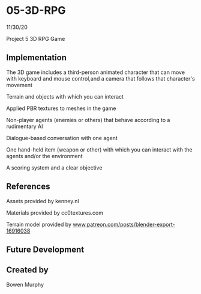 # 05-3D-RPG
11/30/20

Project 5 3D RPG Game 

## Implementation

The 3D game includes a third-person animated character that can move with keyboard and mouse control,and a camera that follows that character's movement

Terrain and objects with which you can interact

Applied PBR textures to meshes in the game

Non-player agents (enemies or others) that behave according to a rudimentary AI

Dialogue-based conversation with one agent 

One hand-held item (weapon or other) with which you can interact with the agents and/or the environment

A scoring system and a clear objective

## References

Assets provided by kenney.nl

Materials provided by cc0textures.com

Terrain model provided by www.patreon.com/posts/blender-export-16916038

## Future Development

## Created by

Bowen Murphy
